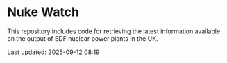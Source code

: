 # Nuke Watch

This repository includes code for retrieving the latest information available on the output of EDF nuclear power plants in the UK.

Last updated: 2025-09-12 08:19